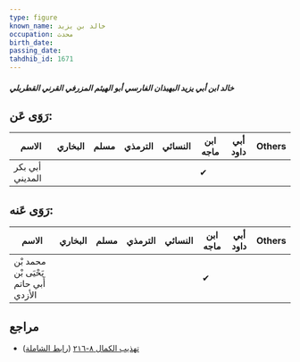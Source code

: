 ```yaml
---
type: figure
known_name: خالد بن يزيد
occupation: محدث
birth_date:
passing_date:
tahdhib_id: 1671
---
```

##### خالد ابن أبي يزيد البهبذان الفارسي أبو الهيثم المزرفي القرني القطربلي

## رَوَى عَن:
| الاسم           | البخاري | مسلم | الترمذي | النسائي | ابن ماجه | أبي داود | Others |
| --------------- | ------- | ---- | ------- | ------- | -------- | -------- | ------ |
| أبي بكر المديني |         |      |         |         | ✔        |          |        |
## رَوَى عَنه:
| الاسم                                 | البخاري | مسلم | الترمذي | النسائي | ابن ماجه | أبي داود | Others |
| ------------------------------------- | ------- | ---- | ------- | ------- | -------- | -------- | ------ |
| محمد بْن يَحْيَى بْن أَبي حاتم الأزدي |         |      |         |         | ✔        |          |        |
## مراجع
- [تهذيب الكمال ٨-٢١٦](obsidian://open?vault=Tahdhib-al-Kamal&file=Figures/١٦٧١-خالد%20ابن%20أبي%20يزيد%20البهبذان%20الفارسي%20أبو%20الهيثم%20المزرفي%20القرني%20القطربلي) ([رابط الشاملة](https://shamela.ws/book/3722/3927))